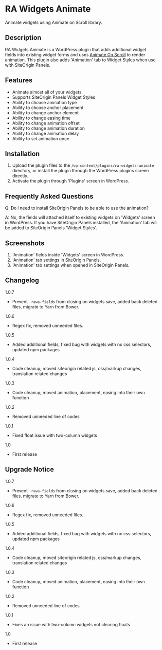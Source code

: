 # RA Widgets Animate

Animate widgets using Animate on Scroll library.

## Description

RA Widgets Animate is a WordPress plugin that adds additional widget fields into existing widget forms and uses [Animate On Scroll](https://michalsnik.github.io/aos/) to render animation. This plugin also adds 'Animation' tab to Widget Styles when use with SiteOrigin Panels.

## Features

* Animate almost all of your widgets
* Supports SiteOrigin Panels Widget Styles
* Ability to choose animation type
* Ability to choose anchor placement
* Ability to change anchor element
* Ability to change easing time
* Ability to change animation offset
* Ability to change animation duration
* Ability to change animation delay
* Ability to set animation once

## Installation

1. Upload the plugin files to the `/wp-content/plugins/ra-widgets-animate` directory, or install the plugin through the WordPress plugins screen directly.
2. Activate the plugin through 'Plugins' screen in WordPress.

## Frequently Asked Questions

Q: Do I need to install SiteOrigin Panels to be able to use the animation?

A: No, the fields will attached itself to existing widgets on 'Widgets' screen in WordPress. If you have SiteOrigin Panels installed, the 'Animation' tab will be added to SiteOrigin Panels 'Widget Styles'.

## Screenshots

1. 'Animation' fields inside 'Widgets' screen in WordPress.
2. 'Animation' tab settings in SiteOrigin Panels.
3. 'Animation' tab settings when opened in SiteOrigin Panels.

## Changelog
1.0.7
* Prevent `.rawa-fields` from closing on widgets save, added back deleted files, migrate to Yarn from Bower.

1.0.6
* Regex fix, removed unneeded files.

1.0.5
* Added additional fields, fixed bug with widgets with no css selectors, updated npm packages

1.0.4
* Code cleanup, moved siteorigin related js, css/markup changes, translation related changes

1.0.3
* Code cleanup, moved animation, placement, easing into their own function

1.0.2
* Removed unneeded line of codes

1.0.1
* Fixed float issue with two-column widgets

1.0
* First release

## Upgrade Notice
1.0.7
* Prevent `.rawa-fields` from closing on widgets save, added back deleted files, migrate to Yarn from Bower.

1.0.6
* Regex fix, removed unneeded files.

1.0.5
* Added additional fields, fixed bug with widgets with no css selectors, updated npm packages

1.0.4
* Code cleanup, moved siteorigin related js, css/markup changes, translation related changes

1.0.3
* Code cleanup, moved animation, placement, easing into their own function

1.0.2
* Removed unneeded line of codes

1.0.1
* Fixes an issue with two-column widgets not clearing floats

1.0
* First release